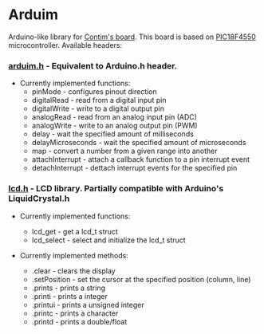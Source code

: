 # Arduim
Arduino-like library for [Contim's board](https://sites.google.com/a/contim.eng.br/sccs2012/material-pic/Manual%20KIT%20PIC18F4550.pdf?attredirects=0 "Manual.pdf"). This board is based on [PIC18F4550](https://ww1.microchip.com/downloads/en/devicedoc/39632e.pdf "Datasheet") microcontroller. Available headers:
### [arduim.h](include/arduim.h#L1 "header file") - Equivalent to Arduino.h header.
- Currently implemented functions:
  - pinMode - configures pinout direction
  - digitalRead - read from a digital input pin
  - digitalWrite - write to a digital output pin
  - analogRead - read from an analog input pin (ADC)
  - analogWrite - write to an analog output pin (PWM)
  - delay - wait the specified amount of milliseconds
  - delayMicroseconds - wait the specified amount of microseconds
  - map - convert a number from a given range into another
  - attachInterrupt - attach a callback function to a pin interrupt event
  - detachInterrupt - dettach interrupt events for the specified pin
  
### [lcd.h](include/lcd.h#L1 "header file") - LCD library. Partially compatible with Arduino's LiquidCrystal.h
- Currently implemented functions:
  - lcd_get - get a lcd_t struct
  - lcd_select - select and initialize the lcd_t struct
  
- Currently implemented methods:
  - .clear - clears the display
  - .setPosition - set the cursor at the specified position (column, line)
  - .prints  - prints a string
  - .printi  - prints a integer
  - .printui - prints a unsigned integer
  - .printc  - prints a character
  - .printd  - prints a double/float
